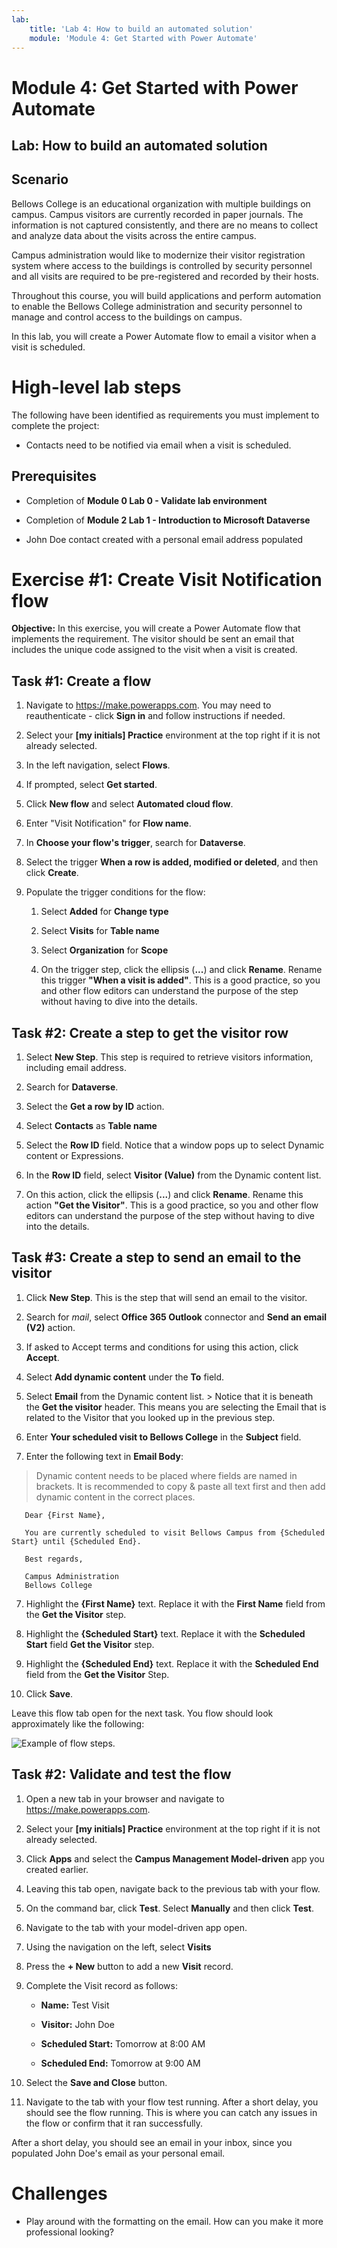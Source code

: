 ```yaml
---
lab:
    title: 'Lab 4: How to build an automated solution'
    module: 'Module 4: Get Started with Power Automate'
---
```


# Module 4: Get Started with Power Automate
## Lab: How to build an automated solution

## Scenario

Bellows College is an educational organization with multiple buildings on
campus. Campus visitors are currently recorded in paper journals. The
information is not captured consistently, and there are no means to collect and
analyze data about the visits across the entire campus.

Campus administration would like to modernize their visitor registration system
where access to the buildings is controlled by security personnel and all visits
are required to be pre-registered and recorded by their hosts.

Throughout this course, you will build applications and perform automation to
enable the Bellows College administration and security personnel to manage and
control access to the buildings on campus.

In this lab, you will create a Power Automate flow to email a visitor when a visit is scheduled.

# High-level lab steps

The following have been identified as requirements you must implement to
complete the project:

-   Contacts need to be notified via email when a visit is scheduled.

## Prerequisites

-   Completion of **Module 0 Lab 0 - Validate lab environment**

-   Completion of **Module 2 Lab 1 - Introduction to Microsoft Dataverse**

-   John Doe contact created with a personal email address populated

# Exercise \#1: Create Visit Notification flow

**Objective:** In this exercise, you will create a Power Automate flow that
implements the requirement. The visitor should be sent an email that includes
the unique code assigned to the visit when a visit is created.

## Task \#1: Create a flow

1.  Navigate to <https://make.powerapps.com>. You may need to reauthenticate - click **Sign in** and follow instructions if needed.

2.  Select your **[my initials] Practice** environment at the top right if it is
    not already selected.

2.  In the left navigation, select **Flows**.

4.  If prompted, select **Get started**.

5.  Click **New flow** and select **Automated cloud flow**.

6.  Enter "Visit Notification" for **Flow name**.

7.  In **Choose your flow's trigger**, search for **Dataverse**.

8.  Select the trigger **When a row is added, modified or deleted**, and then
    click **Create**.

9.  Populate the trigger conditions for the flow:

    1.  Select **Added** for **Change type**

    2.  Select **Visits** for **Table name**

    3.  Select **Organization** for **Scope**

    4.  On the trigger step, click the ellipsis (**...**) and click **Rename**.
        Rename this trigger **"When a visit is added"**. This is a good
        practice, so you and other flow editors can understand the purpose of
        the step without having to dive into the details.

## Task \#2: Create a step to get the visitor row

1.  Select **New Step**. This step is required to retrieve visitors information,
    including email address.

2.  Search for **Dataverse**.

3.  Select the **Get a row by ID** action.

4.  Select **Contacts** as **Table name**

5.  Select the **Row ID** field. Notice that a window pops up to select Dynamic content or Expressions. 

6.  In the **Row ID** field, select **Visitor (Value)** from the Dynamic
        content list.

7.  On this action, click the ellipsis (**...**) and click **Rename**.
        Rename this action **"Get the Visitor"**. This is a good practice, so
        you and other flow editors can understand the purpose of the step
        without having to dive into the details.

## Task \#3: Create a step to send an email to the visitor

1.  Click **New Step**. This is the step that will send an email to the
    visitor.

2.  Search for *mail*, select **Office 365 Outlook** connector and **Send an
    email (V2)** action.

3.  If asked to Accept terms and conditions for using this action, click
        **Accept**.

4.  Select **Add dynamic content** under the **To** field. 
    
5.  Select **Email** from the Dynamic content list.
        > Notice that it is beneath the **Get the visitor** header. This means you
        are selecting the Email that is related to the Visitor that you looked
        up in the previous step.

5.  Enter **Your scheduled visit to Bellows College** in the **Subject**
        field.

6.  Enter the following text in **Email Body**:

>   Dynamic content needs to be placed where fields are named in brackets. It is
>   recommended to copy & paste all text first and then add dynamic content in
>   the correct places.

~~~~~~~~~~~~~~~~~~~~~~~~~~~~~~~~~~~~~~~~~~~~~~~~~~~~~~~~~~~~~~~~~~~~~~~~~~~~~~~~
   Dear {First Name},

   You are currently scheduled to visit Bellows Campus from {Scheduled Start} until {Scheduled End}.

   Best regards,

   Campus Administration
   Bellows College
~~~~~~~~~~~~~~~~~~~~~~~~~~~~~~~~~~~~~~~~~~~~~~~~~~~~~~~~~~~~~~~~~~~~~~~~~~~~~~~~

7.  Highlight the **{First Name}** text. Replace it with the **First Name**
        field from the **Get the Visitor** step.

8.  Highlight the **{Scheduled Start}** text. Replace it with the **Scheduled
        Start** field **Get the Visitor** step.

9.  Highlight the **{Scheduled End}** text. Replace it with the **Scheduled
        End** field from the **Get the Visitor** Step.

10.  Click **Save**.

Leave this flow tab open for the next task. You flow should look
    approximately like the following:

![Example of flow steps.](media/4-Flow.png)

## Task \#2: Validate and test the flow

1.  Open a new tab in your browser and navigate to <https://make.powerapps.com>.

2.  Select your **[my initials] Practice** environment at the top right if it is
    not already selected.

3.  Click **Apps** and select the **Campus Management Model-driven** app you
    created earlier.

3.  Leaving this tab open, navigate back to the previous tab with your flow.

4.  On the command bar, click **Test**. Select **Manually** and then click **Test**.

5.  Navigate to the tab with your model-driven app open. 

6.  Using the navigation on the left, select **Visits**

6. Press the **+ New** button to add a new **Visit** record.

7. Complete the Visit record as follows:

    -   **Name:** Test Visit

    -   **Visitor:** John Doe

    -   **Scheduled Start:** Tomorrow at 8:00 AM

    -   **Scheduled End:** Tomorrow at 9:00 AM

8. Select the **Save and Close** button.

9. Navigate to the tab with your flow test running. After a short delay, you should see the flow running. This is where you can catch any issues in the flow or confirm that it ran successfully. 

After a short delay, you should see an email in your inbox, since you populated John Doe's email as your personal email. 

# Challenges

-   Play around with the formatting on the email. How can you make it more professional looking? 
